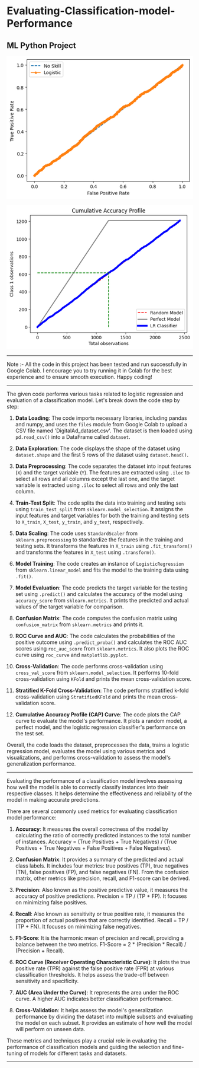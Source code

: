 # Evaluating-Classification-model-Performance
ML Python Project
---------------------------------------------------------------------------------------
![](https://github.com/developer-venish/Evaluating-Classification-model-Performance/blob/main/graph.png) 

![](https://github.com/developer-venish/Evaluating-Classification-model-Performance/blob/main/graph1.png)

---------------------------------------------------------------------------------------

Note :- All the code in this project has been tested and run successfully in Google Colab. I encourage you to try running it in Colab for the best experience and to ensure smooth execution. Happy coding!

---------------------------------------------------------------------------------------

The given code performs various tasks related to logistic regression and evaluation of a classification model. Let's break down the code step by step:

1. **Data Loading**: The code imports necessary libraries, including pandas and numpy, and uses the `files` module from Google Colab to upload a CSV file named 'DigitalAd_dataset.csv'. The dataset is then loaded using `pd.read_csv()` into a DataFrame called `dataset`.

2. **Data Exploration**: The code displays the shape of the dataset using `dataset.shape` and the first 5 rows of the dataset using `dataset.head()`.

3. **Data Preprocessing**: The code separates the dataset into input features (`X`) and the target variable (`Y`). The features are extracted using `.iloc` to select all rows and all columns except the last one, and the target variable is extracted using `.iloc` to select all rows and only the last column.

4. **Train-Test Split**: The code splits the data into training and testing sets using `train_test_split` from `sklearn.model_selection`. It assigns the input features and target variables for both the training and testing sets to `X_train`, `X_test`, `y_train`, and `y_test`, respectively.

5. **Data Scaling**: The code uses `StandardScaler` from `sklearn.preprocessing` to standardize the features in the training and testing sets. It transforms the features in `X_train` using `.fit_transform()` and transforms the features in `X_test` using `.transform()`.

6. **Model Training**: The code creates an instance of `LogisticRegression` from `sklearn.linear_model` and fits the model to the training data using `.fit()`.

7. **Model Evaluation**: The code predicts the target variable for the testing set using `.predict()` and calculates the accuracy of the model using `accuracy_score` from `sklearn.metrics`. It prints the predicted and actual values of the target variable for comparison.

8. **Confusion Matrix**: The code computes the confusion matrix using `confusion_matrix` from `sklearn.metrics` and prints it.

9. **ROC Curve and AUC**: The code calculates the probabilities of the positive outcome using `.predict_proba()` and calculates the ROC AUC scores using `roc_auc_score` from `sklearn.metrics`. It also plots the ROC curve using `roc_curve` and `matplotlib.pyplot`.

10. **Cross-Validation**: The code performs cross-validation using `cross_val_score` from `sklearn.model_selection`. It performs 10-fold cross-validation using `KFold` and prints the mean cross-validation score.

11. **Stratified K-Fold Cross-Validation**: The code performs stratified k-fold cross-validation using `StratifiedKFold` and prints the mean cross-validation score.

12. **Cumulative Accuracy Profile (CAP) Curve**: The code plots the CAP curve to evaluate the model's performance. It plots a random model, a perfect model, and the logistic regression classifier's performance on the test set.

Overall, the code loads the dataset, preprocesses the data, trains a logistic regression model, evaluates the model using various metrics and visualizations, and performs cross-validation to assess the model's generalization performance.

---------------------------------------------------------------------------------------
Evaluating the performance of a classification model involves assessing how well the model is able to correctly classify instances into their respective classes. It helps determine the effectiveness and reliability of the model in making accurate predictions.

There are several commonly used metrics for evaluating classification model performance:

1. **Accuracy**: It measures the overall correctness of the model by calculating the ratio of correctly predicted instances to the total number of instances. Accuracy = (True Positives + True Negatives) / (True Positives + True Negatives + False Positives + False Negatives).

2. **Confusion Matrix**: It provides a summary of the predicted and actual class labels. It includes four metrics: true positives (TP), true negatives (TN), false positives (FP), and false negatives (FN). From the confusion matrix, other metrics like precision, recall, and F1-score can be derived.

3. **Precision**: Also known as the positive predictive value, it measures the accuracy of positive predictions. Precision = TP / (TP + FP). It focuses on minimizing false positives.

4. **Recall**: Also known as sensitivity or true positive rate, it measures the proportion of actual positives that are correctly identified. Recall = TP / (TP + FN). It focuses on minimizing false negatives.

5. **F1-Score**: It is the harmonic mean of precision and recall, providing a balance between the two metrics. F1-Score = 2 * (Precision * Recall) / (Precision + Recall).

6. **ROC Curve (Receiver Operating Characteristic Curve)**: It plots the true positive rate (TPR) against the false positive rate (FPR) at various classification thresholds. It helps assess the trade-off between sensitivity and specificity.

7. **AUC (Area Under the Curve)**: It represents the area under the ROC curve. A higher AUC indicates better classification performance.

8. **Cross-Validation**: It helps assess the model's generalization performance by dividing the dataset into multiple subsets and evaluating the model on each subset. It provides an estimate of how well the model will perform on unseen data.

These metrics and techniques play a crucial role in evaluating the performance of classification models and guiding the selection and fine-tuning of models for different tasks and datasets.

---------------------------------------------------------------------------------------
